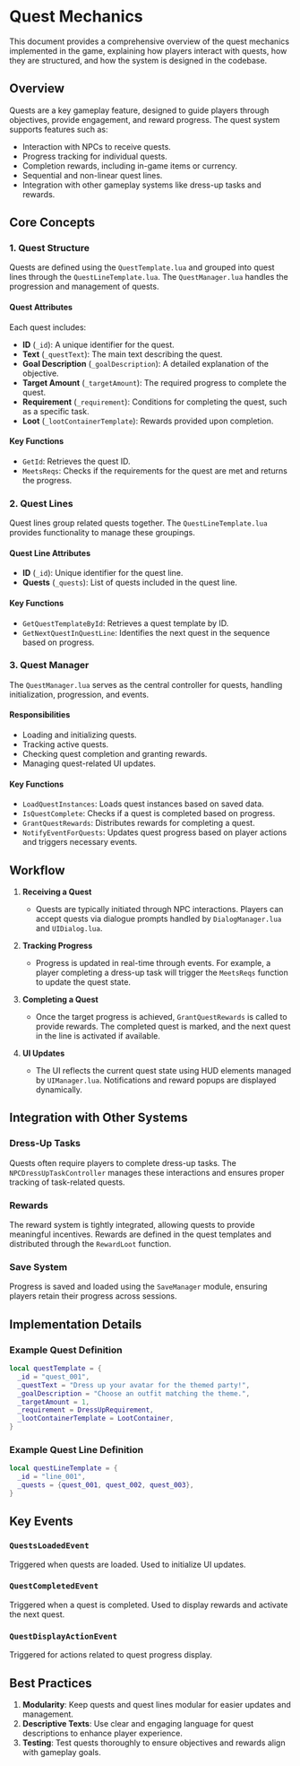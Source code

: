 # Quest Mechanics

This document provides a comprehensive overview of the quest mechanics implemented in the game, explaining how players interact with quests, how they are structured, and how the system is designed in the codebase.

## Overview

Quests are a key gameplay feature, designed to guide players through objectives, provide engagement, and reward progress. The quest system supports features such as:

- Interaction with NPCs to receive quests.
- Progress tracking for individual quests.
- Completion rewards, including in-game items or currency.
- Sequential and non-linear quest lines.
- Integration with other gameplay systems like dress-up tasks and rewards.

## Core Concepts

### 1. **Quest Structure**

Quests are defined using the `QuestTemplate.lua` and grouped into quest lines through the `QuestLineTemplate.lua`. The `QuestManager.lua` handles the progression and management of quests.

#### Quest Attributes
Each quest includes:
- **ID** (`_id`): A unique identifier for the quest.
- **Text** (`_questText`): The main text describing the quest.
- **Goal Description** (`_goalDescription`): A detailed explanation of the objective.
- **Target Amount** (`_targetAmount`): The required progress to complete the quest.
- **Requirement** (`_requirement`): Conditions for completing the quest, such as a specific task.
- **Loot** (`_lootContainerTemplate`): Rewards provided upon completion.

#### Key Functions
- `GetId`: Retrieves the quest ID.
- `MeetsReqs`: Checks if the requirements for the quest are met and returns the progress.

### 2. **Quest Lines**

Quest lines group related quests together. The `QuestLineTemplate.lua` provides functionality to manage these groupings.

#### Quest Line Attributes
- **ID** (`_id`): Unique identifier for the quest line.
- **Quests** (`_quests`): List of quests included in the quest line.

#### Key Functions
- `GetQuestTemplateById`: Retrieves a quest template by ID.
- `GetNextQuestInQuestLine`: Identifies the next quest in the sequence based on progress.

### 3. **Quest Manager**

The `QuestManager.lua` serves as the central controller for quests, handling initialization, progression, and events.

#### Responsibilities
- Loading and initializing quests.
- Tracking active quests.
- Checking quest completion and granting rewards.
- Managing quest-related UI updates.

#### Key Functions
- `LoadQuestInstances`: Loads quest instances based on saved data.
- `IsQuestComplete`: Checks if a quest is completed based on progress.
- `GrantQuestRewards`: Distributes rewards for completing a quest.
- `NotifyEventForQuests`: Updates quest progress based on player actions and triggers necessary events.

## Workflow

1. **Receiving a Quest**
   - Quests are typically initiated through NPC interactions. Players can accept quests via dialogue prompts handled by `DialogManager.lua` and `UIDialog.lua`.

2. **Tracking Progress**
   - Progress is updated in real-time through events. For example, a player completing a dress-up task will trigger the `MeetsReqs` function to update the quest state.

3. **Completing a Quest**
   - Once the target progress is achieved, `GrantQuestRewards` is called to provide rewards. The completed quest is marked, and the next quest in the line is activated if available.

4. **UI Updates**
   - The UI reflects the current quest state using HUD elements managed by `UIManager.lua`. Notifications and reward popups are displayed dynamically.

## Integration with Other Systems

### Dress-Up Tasks
Quests often require players to complete dress-up tasks. The `NPCDressUpTaskController` manages these interactions and ensures proper tracking of task-related quests.

### Rewards
The reward system is tightly integrated, allowing quests to provide meaningful incentives. Rewards are defined in the quest templates and distributed through the `RewardLoot` function.

### Save System
Progress is saved and loaded using the `SaveManager` module, ensuring players retain their progress across sessions.

## Implementation Details

### Example Quest Definition
```lua
local questTemplate = {
  _id = "quest_001",
  _questText = "Dress up your avatar for the themed party!",
  _goalDescription = "Choose an outfit matching the theme.",
  _targetAmount = 1,
  _requirement = DressUpRequirement,
  _lootContainerTemplate = LootContainer,
}
```

### Example Quest Line Definition
```lua
local questLineTemplate = {
  _id = "line_001",
  _quests = {quest_001, quest_002, quest_003},
}
```

## Key Events

### `QuestsLoadedEvent`
Triggered when quests are loaded. Used to initialize UI updates.

### `QuestCompletedEvent`
Triggered when a quest is completed. Used to display rewards and activate the next quest.

### `QuestDisplayActionEvent`
Triggered for actions related to quest progress display.

## Best Practices

1. **Modularity**: Keep quests and quest lines modular for easier updates and management.
2. **Descriptive Texts**: Use clear and engaging language for quest descriptions to enhance player experience.
3. **Testing**: Test quests thoroughly to ensure objectives and rewards align with gameplay goals.